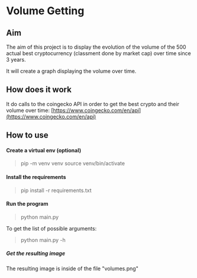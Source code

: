 # Volume Getting

## Aim

The aim of this project is to display the evolution of the volume of the 500 actual best cryptocurrency (classment done by market cap) over time since 3 years.

It will create a graph displaying the volume over time.

## How does it work

It do calls to the coingecko API in order to get the best crypto and their volume over time: [https://www.coingecko.com/en/api](https://www.coingecko.com/en/api)

## How to use

#### Create a virtual env (optional)

> pip -m venv venv
> source venv/bin/activate

#### Install the requirements

> pip install -r requirements.txt

#### Run the program

> python main.py

To get the list of possible arguments:

> python main.py -h

##### Get the resulting image

The resulting image is inside of the file "volumes.png"
